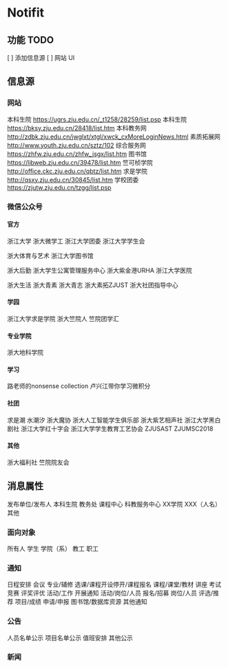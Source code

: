 # Notifit

## 功能 TODO
[ ] 添加信息源
[ ] 网站 UI

## 信息源

### 网站

本科生院 https://ugrs.zju.edu.cn/_t1258/28259/list.psp
本科生院 https://bksy.zju.edu.cn/28418/list.htm
本科教务网 http://zdbk.zju.edu.cn/jwglxt/xtgl/xwck_cxMoreLoginNews.html
素质拓展网 http://www.youth.zju.edu.cn/sztz/102
综合服务网 https://zhfw.zju.edu.cn/zhfw_jsgx/list.htm
图书馆 https://libweb.zju.edu.cn/39478/list.htm
竺可桢学院 http://office.ckc.zju.edu.cn/qbtz/list.htm
求是学院 http://qsxy.zju.edu.cn/30845/list.htm
学校团委 https://zjutw.zju.edu.cn/tzgg/list.psp

### 微信公众号

#### 官方
浙江大学
浙大微学工
浙江大学团委
浙江大学学生会

浙大体育与艺术
浙江大学图书馆

浙大后勤
浙大学生公寓管理服务中心
浙大紫金港URHA
浙江大学医院

浙大生活
浙大青素
浙大青志
浙大素拓ZJUST
浙大社团指导中心

#### 学园
浙江大学求是学院
浙大竺院人
竺院团学汇

#### 专业学院
浙大地科学院

#### 学习
路老师的nonsense collection
卢兴江带你学习微积分

#### 社团
求是潮
水潮汐
浙大魔协
浙大人工智能学生俱乐部
浙大紫艺相声社
浙江大学黑白剧社
浙江大学红十字会
浙江大学学生教育工艺协会
ZJUSAST
ZJUMSC2018

#### 其他
浙大福利社
竺院院友会


## 消息属性
发布单位/发布人
本科生院
教务处
课程中心
科教服务中心
XX学院
XXX（人名）
其他

### 面向对象
所有人
学生
学院（系）
教工
职工

### 通知
日程安排
会议
专业/辅修
选课/课程开设停开/课程报名
课程/课堂/教材
讲座
考试
竞赛
评奖评优
活动/工作 开展通知
活动/岗位/人员 报名/招募
岗位/人员 评选/推荐
项目/成绩 申请/申报
图书馆/数据库资源
其他通知

### 公告
人员名单公示
项目名单公示
值班安排
其他公示

### 新闻